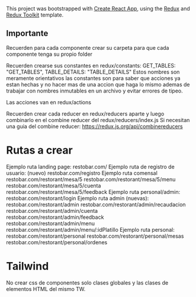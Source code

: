 This project was bootstrapped with [Create React App](https://github.com/facebook/create-react-app), using the [Redux](https://redux.js.org/) and [Redux Toolkit](https://redux-toolkit.js.org/) template.

## Importante

Recuerden para cada componente crear su carpeta para que cada componente tenga su propio folder

Recuerden crearse sus constantes en redux/constants:
GET_TABLES: "GET_TABLES",
TABLE_DETAILS: "TABLE_DETAILS"
Estos nombres son meramente orientativos las constantes son para saber que acciones ya estan hechas y no hacer mas de una accion que haga lo mismo ademas de trabajar con nombres inmutables en un archivo y evitar errores de tipeo.

Las acciones van en redux/actions

Recuerden crear cada reducer en redux/reducers aparte y luego combinarlo en el combine reducer del redux/reducers/index.js
Si necesitan una guia del combine reducer: https://redux.js.org/api/combinereducers

# Rutas a crear

Ejemplo ruta landing page:
restobar.com/
Ejemplo ruta de registro de usuario: (nuevo)
restobar.com/registro
Ejemplo ruta comensal
restobar.com/restorant/mesa/5
restobar.com/restorant/mesa/5/menu
restobar.com/restorant/mesa/5/cuenta
restobar.com/restorant/mesa/5/feedback
Ejemplo ruta personal/admin:
restobar.com/restorant/login
Ejemplo ruta admin (nuevas):
restobar.com/restorant/admin
restobar.com/restorant/admin/recaudacion
restobar.com/restorant/admin/cuenta
restobar.com/restorant/admin/feedback
restobar.com/restorant/admin/menu
restobar.com/restorant/admin/menu/:idPlatillo
Ejemplo ruta personal:
restobar.com/restorant/personal
restobar.com/restorant/personal/mesas
restobar.com/restorant/personal/ordenes 

# Tailwind

No crear css de componentes solo clases globales y las clases de elementos HTML del mismo TW.
